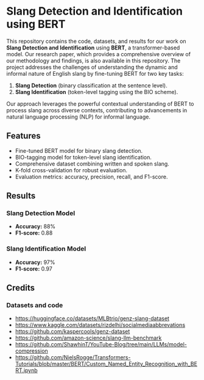 # Slang Detection and Identification using BERT

This repository contains the code, datasets, and results for our work on **Slang Detection and Identification** using **BERT**, a transformer-based model. Our research paper, which provides a comprehensive overview of our methodology and findings, is also available in this repository. The project addresses the challenges of understanding the dynamic and informal nature of English slang by fine-tuning BERT for two key tasks: 
1. **Slang Detection** (binary classification at the sentence level).
2. **Slang Identification** (token-level tagging using the BIO scheme).

Our approach leverages the powerful contextual understanding of BERT to process slang across diverse contexts, contributing to advancements in natural language processing (NLP) for informal language.

## Features
- Fine-tuned BERT model for binary slang detection.
- BIO-tagging model for token-level slang identification.
- Comprehensive dataset combining written and spoken slang.
- K-fold cross-validation for robust evaluation.
- Evaluation metrics: accuracy, precision, recall, and F1-score.

## Results

### Slang Detection Model
- **Accuracy:** 88%
- **F1-score:** 0.88

### Slang Identification Model
- **Accuracy:** 97%
- **F1-score:** 0.97

## Credits
### Datasets and code
- https://huggingface.co/datasets/MLBtrio/genz-slang-dataset
- https://www.kaggle.com/datasets/rizdelhi/socialmediaabbrevations
- https://github.com/kaspercools/genz-dataset
- https://github.com/amazon-science/slang-llm-benchmark
- https://github.com/ShawhinT/YouTube-Blog/tree/main/LLMs/model-compression
- https://github.com/NielsRogge/Transformers-Tutorials/blob/master/BERT/Custom_Named_Entity_Recognition_with_BERT.ipynb
